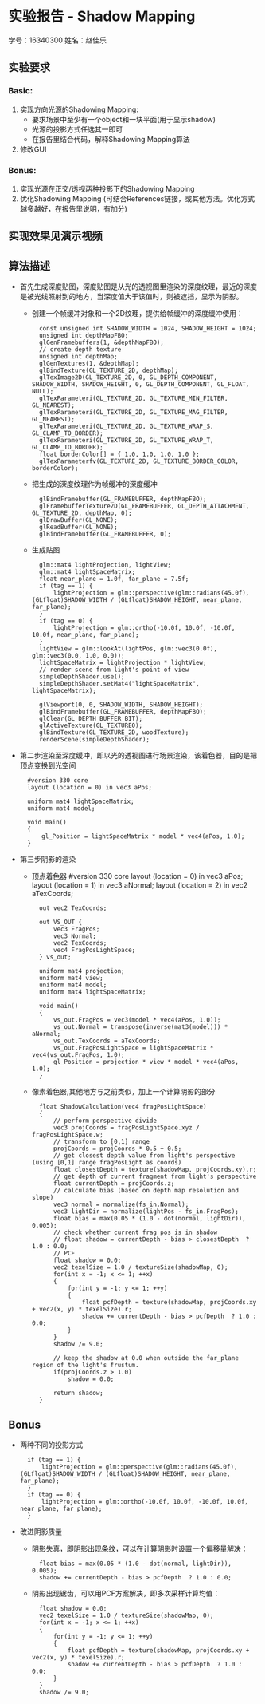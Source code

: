 # 实验报告 - Shadow Mapping
学号：16340300 姓名：赵佳乐
## 实验要求
### Basic:
1. 实现方向光源的Shadowing Mapping:
    + 要求场景中至少有一个object和一块平面(用于显示shadow)
    + 光源的投影方式任选其一即可
    + 在报告里结合代码，解释Shadowing Mapping算法
2. 修改GUI
### Bonus:
1. 实现光源在正交/透视两种投影下的Shadowing Mapping
2. 优化Shadowing Mapping (可结合References链接，或其他方法。优化方式越多越好，在报告里说明，有加分)

## 实现效果见演示视频

## 算法描述


+ 首先生成深度贴图，深度贴图是从光的透视图里渲染的深度纹理，最近的深度是被光线照射到的地方，当深度值大于该值时，则被遮挡，显示为阴影。
    - 创建一个帧缓冲对象和一个2D纹理，提供给帧缓冲的深度缓冲使用：

        	const unsigned int SHADOW_WIDTH = 1024, SHADOW_HEIGHT = 1024;
            unsigned int depthMapFBO;
            glGenFramebuffers(1, &depthMapFBO);
            // create depth texture
            unsigned int depthMap;
            glGenTextures(1, &depthMap);
            glBindTexture(GL_TEXTURE_2D, depthMap);
            glTexImage2D(GL_TEXTURE_2D, 0, GL_DEPTH_COMPONENT, SHADOW_WIDTH, SHADOW_HEIGHT, 0, GL_DEPTH_COMPONENT, GL_FLOAT, NULL);
            glTexParameteri(GL_TEXTURE_2D, GL_TEXTURE_MIN_FILTER, GL_NEAREST);
            glTexParameteri(GL_TEXTURE_2D, GL_TEXTURE_MAG_FILTER, GL_NEAREST);
            glTexParameteri(GL_TEXTURE_2D, GL_TEXTURE_WRAP_S, GL_CLAMP_TO_BORDER);
            glTexParameteri(GL_TEXTURE_2D, GL_TEXTURE_WRAP_T, GL_CLAMP_TO_BORDER);
            float borderColor[] = { 1.0, 1.0, 1.0, 1.0 };
            glTexParameterfv(GL_TEXTURE_2D, GL_TEXTURE_BORDER_COLOR, borderColor);
    - 把生成的深度纹理作为帧缓冲的深度缓冲

            glBindFramebuffer(GL_FRAMEBUFFER, depthMapFBO);
            glFramebufferTexture2D(GL_FRAMEBUFFER, GL_DEPTH_ATTACHMENT, GL_TEXTURE_2D, depthMap, 0);
            glDrawBuffer(GL_NONE);
            glReadBuffer(GL_NONE);
            glBindFramebuffer(GL_FRAMEBUFFER, 0);
    - 生成贴图

            glm::mat4 lightProjection, lightView;
            glm::mat4 lightSpaceMatrix;
            float near_plane = 1.0f, far_plane = 7.5f;
            if (tag == 1) {
                lightProjection = glm::perspective(glm::radians(45.0f), (GLfloat)SHADOW_WIDTH / (GLfloat)SHADOW_HEIGHT, near_plane, far_plane);
            }
            if (tag == 0) {
                lightProjection = glm::ortho(-10.0f, 10.0f, -10.0f, 10.0f, near_plane, far_plane);
            }
            lightView = glm::lookAt(lightPos, glm::vec3(0.0f), glm::vec3(0.0, 1.0, 0.0));
            lightSpaceMatrix = lightProjection * lightView;
            // render scene from light's point of view
            simpleDepthShader.use();
            simpleDepthShader.setMat4("lightSpaceMatrix", lightSpaceMatrix);

            glViewport(0, 0, SHADOW_WIDTH, SHADOW_HEIGHT);
            glBindFramebuffer(GL_FRAMEBUFFER, depthMapFBO);
            glClear(GL_DEPTH_BUFFER_BIT);
            glActiveTexture(GL_TEXTURE0);
            glBindTexture(GL_TEXTURE_2D, woodTexture);
            renderScene(simpleDepthShader);

+ 第二步渲染至深度缓冲，即以光的透视图进行场景渲染，该着色器，目的是把顶点变换到光空间

        #version 330 core
        layout (location = 0) in vec3 aPos;

        uniform mat4 lightSpaceMatrix;
        uniform mat4 model;

        void main()
        {
            gl_Position = lightSpaceMatrix * model * vec4(aPos, 1.0);
        }

+ 第三步阴影的渲染

    - 顶点着色器
            #version 330 core
            layout (location = 0) in vec3 aPos;
            layout (location = 1) in vec3 aNormal;
            layout (location = 2) in vec2 aTexCoords;

            out vec2 TexCoords;

            out VS_OUT {
                vec3 FragPos;
                vec3 Normal;
                vec2 TexCoords;
                vec4 FragPosLightSpace;
            } vs_out;

            uniform mat4 projection;
            uniform mat4 view;
            uniform mat4 model;
            uniform mat4 lightSpaceMatrix;

            void main()
            {
                vs_out.FragPos = vec3(model * vec4(aPos, 1.0));
                vs_out.Normal = transpose(inverse(mat3(model))) * aNormal;
                vs_out.TexCoords = aTexCoords;
                vs_out.FragPosLightSpace = lightSpaceMatrix * vec4(vs_out.FragPos, 1.0);
                gl_Position = projection * view * model * vec4(aPos, 1.0);
            }

    + 像素着色器,其他地方与之前类似，加上一个计算阴影的部分

            float ShadowCalculation(vec4 fragPosLightSpace)
            {
                // perform perspective divide
                vec3 projCoords = fragPosLightSpace.xyz / fragPosLightSpace.w;
                // transform to [0,1] range
                projCoords = projCoords * 0.5 + 0.5;
                // get closest depth value from light's perspective (using [0,1] range fragPosLight as coords)
                float closestDepth = texture(shadowMap, projCoords.xy).r; 
                // get depth of current fragment from light's perspective
                float currentDepth = projCoords.z;
                // calculate bias (based on depth map resolution and slope)
                vec3 normal = normalize(fs_in.Normal);
                vec3 lightDir = normalize(lightPos - fs_in.FragPos);
                float bias = max(0.05 * (1.0 - dot(normal, lightDir)), 0.005);
                // check whether current frag pos is in shadow
                // float shadow = currentDepth - bias > closestDepth  ? 1.0 : 0.0;
                // PCF
                float shadow = 0.0;
                vec2 texelSize = 1.0 / textureSize(shadowMap, 0);
                for(int x = -1; x <= 1; ++x)
                {
                    for(int y = -1; y <= 1; ++y)
                    {
                        float pcfDepth = texture(shadowMap, projCoords.xy + vec2(x, y) * texelSize).r; 
                        shadow += currentDepth - bias > pcfDepth  ? 1.0 : 0.0;        
                    }    
                }
                shadow /= 9.0;
                
                // keep the shadow at 0.0 when outside the far_plane region of the light's frustum.
                if(projCoords.z > 1.0)
                    shadow = 0.0;
                    
                return shadow;
            }

## Bonus
+ 两种不同的投影方式
    
        if (tag == 1) {
			lightProjection = glm::perspective(glm::radians(45.0f), (GLfloat)SHADOW_WIDTH / (GLfloat)SHADOW_HEIGHT, near_plane, far_plane);
		}
		if (tag == 0) {
			lightProjection = glm::ortho(-10.0f, 10.0f, -10.0f, 10.0f, near_plane, far_plane);
		}

+ 改进阴影质量
    - 阴影失真，即阴影出现条纹，可以在计算阴影时设置一个偏移量解决：

            float bias = max(0.05 * (1.0 - dot(normal, lightDir)), 0.005);
            shadow += currentDepth - bias > pcfDepth  ? 1.0 : 0.0;
    - 阴影出现锯齿，可以用PCF方案解决，即多次采样计算均值：

            float shadow = 0.0;
            vec2 texelSize = 1.0 / textureSize(shadowMap, 0);
            for(int x = -1; x <= 1; ++x)
            {
                for(int y = -1; y <= 1; ++y)
                {
                    float pcfDepth = texture(shadowMap, projCoords.xy + vec2(x, y) * texelSize).r; 
                    shadow += currentDepth - bias > pcfDepth  ? 1.0 : 0.0;        
                }    
            }
            shadow /= 9.0;